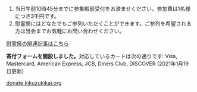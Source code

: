<p><strong><script>
var today = new Date();
var year = today.getFullYear();
var yearStr = year;
var monthStr = 11;
var dayStr = 3;
var jsMonth = monthStr - 1 ;
var date = new Date(yearStr, jsMonth , dayStr);
var dDay = date.getDate();
       if (dDay == 0) {
   document.write(year + "年の慰霊祭は11月<strong>3日</strong>の午前11時より斎行します。");
} else if (dDay == 1) {
  document.write(year + "年の慰霊祭は11月<strong>3日</strong>の午前11時より斎行します。");
} else if (dDay == 2) {
  document.write(year + "年の慰霊祭は11月<strong>1日</strong>の午前11時より斎行します。");
} else if (dDay == 3) {
  document.write(year + "年の慰霊祭は11月<strong>7日</strong>の午前11時より斎行します。");
} else if (dDay == 4) {
  document.write(year + "年の慰霊祭は11月<strong>6日</strong>の午前11時より斎行します。");
} else if (dDay == 5) {
  document.write(year + "年の慰霊祭は11月<strong>3日</strong>の午前11時より斎行します。");
} else if (dDay == 6) {
  document.write(year + "年の慰霊祭は11月<strong>3日</strong>の午前11時より斎行します。");
} else {
  document.write("An error has occurred :(");
}
</script></strong></p>
<ol>
  <li>当日午前10時45分までに参集殿前受付をお済ませください。参加費は1名様につき3千円です。</li>
  <li>慰霊祭にはどなたでもご参列いただくことができます。ご参列を希望される方は当会までお気軽にお問い合わせください。</li>
</ol>
<p><a href="/special/memorial-service.html">慰霊祭の関連記事はこちら</a></p>

<p><strong>寄付フォームを開設しました。</strong>対応しているカードは次の通りです: Visa, Mastercard, American Express, JCB, Diners Club, DISCOVER (2021年1月19日更新)</p>
<p><a href="https://donate.kikuzukikai.org">donate.kikuzukikai.org</a></p>
